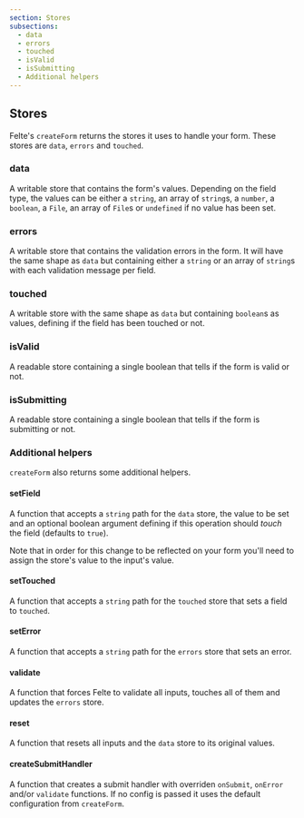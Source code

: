 ```yaml
---
section: Stores
subsections:
  - data
  - errors
  - touched
  - isValid
  - isSubmitting
  - Additional helpers
---
```


## Stores

Felte's `createForm` returns the stores it uses to handle your form. These stores are `data`, `errors` and `touched`.

### data

A writable store that contains the form's values. Depending on the field type, the values can be either a `string`, an array of `string`s, a `number`, a `boolean`, a `File`, an array of `File`s or `undefined` if no value has been set.

### errors

A writable store that contains the validation errors in the form. It will have the same shape as `data` but containing either a `string` or an array of `string`s with each validation message per field.

### touched

A writable store with the same shape as `data` but containing `boolean`s as values, defining if the field has been touched or not.

### isValid

A readable store containing a single boolean that tells if the form is valid or not.

### isSubmitting

A readable store containing a single boolean that tells if the form is submitting or not.

### Additional helpers

`createForm` also returns some additional helpers.

#### setField

A function that accepts a `string` path for the `data` store, the value to be set and an optional boolean argument defining if this operation should _touch_ the field (defaults to `true`).

Note that in order for this change to be reflected on your form you'll need to assign the store's value to the input's value.

#### setTouched

A function that accepts a `string` path for the `touched` store that sets a field to `touched`.

#### setError

A function that accepts a `string` path for the `errors` store that sets an error.

#### validate

A function that forces Felte to validate all inputs, touches all of them and updates the `errors` store.

#### reset

A function that resets all inputs and the `data` store to its original values.

#### createSubmitHandler

A function that creates a submit handler with overriden `onSubmit`, `onError` and/or `validate` functions. If no config is passed it uses the default configuration from `createForm`.
